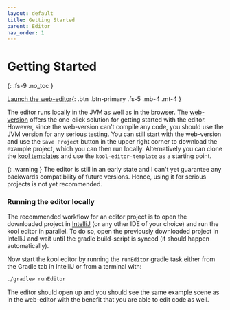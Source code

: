 ```yaml
---
layout: default
title: Getting Started
parent: Editor
nav_order: 1
---
```


# Getting Started
{: .fs-9 .no_toc }

[Launch the web-editor][web-editor]{: .btn .btn-primary .fs-5 .mb-4 .mt-4 }

The editor runs locally in the JVM as well as in the browser. The [web-version][web-editor] offers the one-click solution
for getting started with the editor. However, since the web-version can't compile any code, you should use the
JVM version for any serious testing. You can still start with the web-version and use the `Save Project` button
in the upper right corner to download the example project, which you can then run locally. Alternatively you can
clone the [kool templates] and use the `kool-editor-template` as a starting point.

{: .warning }
The editor is still in an early state and I can't yet guarantee any backwards compatibility of future versions.
Hence, using it for serious projects is not yet recommended.

### Running the editor locally
The recommended workflow for an editor project is to open the downloaded project in [IntelliJ] (or any other
IDE of your choice) and run the kool editor in parallel. To do so, open the previously downloaded project in
IntelliJ and wait until the gradle build-script is synced (it should happen automatically).

Now start the kool editor by running the `runEditor` gradle task either from the Gradle tab in IntelliJ or from
a terminal with: 
```sh
./gradlew runEditor
```
The editor should open up and you should see the same example scene as in the web-editor with the benefit that
you are able to edit code as well.


[web-editor]: https://fabmax.github.io/kool/kool-editor/
[kool templates]: https://github.com/fabmax/kool-templates
[IntelliJ]: https://www.jetbrains.com/idea/download